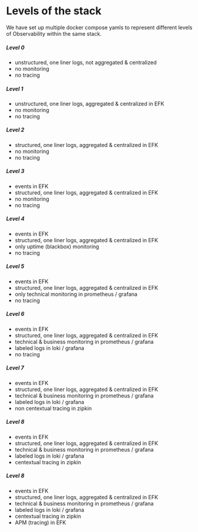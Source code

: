 # Levels of the stack


We have set up multiple docker compose yamls to represent different levels of Observability within the same stack.

##### Level 0
* unstructured, one liner logs, not aggregated & centralized
* no monitoring
* no tracing

##### Level 1
* unstructured, one liner logs, aggregated & centralized in EFK
* no monitoring
* no tracing

##### Level 2
* structured, one liner logs, aggregated & centralized in EFK
* no monitoring
* no tracing

##### Level 3
* events in EFK
* structured, one liner logs, aggregated & centralized in EFK
* no monitoring
* no tracing

##### Level 4
* events in EFK
* structured, one liner logs, aggregated & centralized in EFK
* only uptime (blackbox) monitoring
* no tracing

##### Level 5
* events in EFK
* structured, one liner logs, aggregated & centralized in EFK
* only technical monitoring in prometheus / grafana
* no tracing

##### Level 6
* events in EFK
* structured, one liner logs, aggregated & centralized in EFK
* technical & business monitoring in prometheus / grafana
* labeled logs in loki / grafana
* no tracing

##### Level 7
* events in EFK
* structured, one liner logs, aggregated & centralized in EFK
* technical & business monitoring in prometheus / grafana
* labeled logs in loki / grafana
* non centextual tracing in zipkin

##### Level 8
* events in EFK
* structured, one liner logs, aggregated & centralized in EFK
* technical & business monitoring in prometheus / grafana
* labeled logs in loki / grafana
* centextual tracing in zipkin

##### Level 8
* events in EFK
* structured, one liner logs, aggregated & centralized in EFK
* technical & business monitoring in prometheus / grafana
* labeled logs in loki / grafana
* centextual tracing in zipkin
* APM (tracing) in EFK
